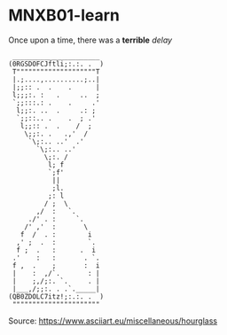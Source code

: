 # MNXB01-learn

Once upon a time,
there was a **terrible** _delay_

```
 ______________________
(0RGSDOFCJftli;:.:. .  )
 T""""""""""""""""""""T
 |.;....,..........;..|
 |;;:: .  .    .      |
 l;;;:. :   .     ..  ;
 `;;:::.: .    .     .'
  l;;:. ..  .     .: ;
  `;;::.. .    .  ; .'
   l;;:: .  .    /  ;
    \;;:. .   .,'  /
     `\;:.. ..'  .'
       `\;:.. ..'
         \;:. /
          l; f
          `;f'
           ||
           ;l.
          ;: l
         / ;  \
       ,/  :   `.
     ./' . :     `.
    /' ,'  :       \
   f  /  . :        i
  ,' ;  .  :        `.
  f ;  .   :      .  i
 .'    :   :       . `.
 f ,  .    ;       :  i
 |    :  ,/`.       : |
 |    ;,/;:. `.     . |
 |___,/;;:. . .`._____|
(QB0ZDOLC7itz!;:.:. .  )
 """"""""""""""""""""""

```
Source: <https://www.asciiart.eu/miscellaneous/hourglass>
